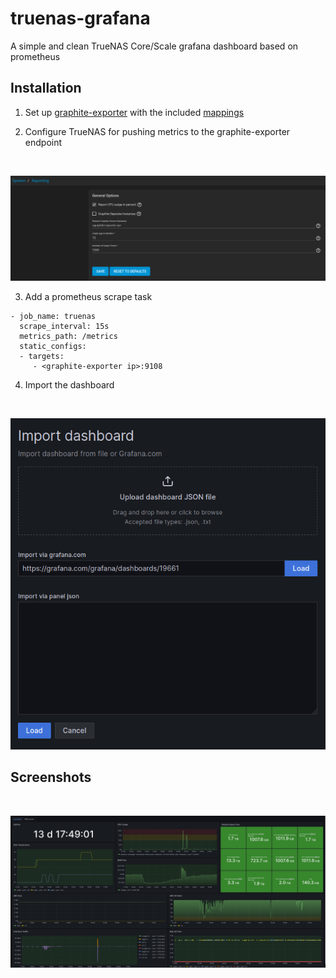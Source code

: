 # truenas-grafana
A simple and clean TrueNAS Core/Scale grafana dashboard based on prometheus

## Installation

1. Set up [graphite-exporter](https://github.com/prometheus/graphite_exporter) with the included [mappings](graphite-mappings.conf)

2. Configure TrueNAS for pushing metrics to the graphite-exporter endpoint
<br>

![](truenas-settings.png)

3. Add a prometheus scrape task

```
- job_name: truenas
  scrape_interval: 15s
  metrics_path: /metrics
  static_configs:
  - targets:
     - <graphite-exporter ip>:9108
```

4. Import the dashboard
<br>

![](truenas-dashboard-import.png)

## Screenshots
<br>

![](truenas-dashboard.png)

